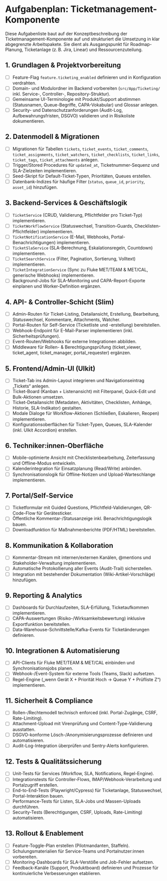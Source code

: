 # Aufgabenplan: Ticketmanagement-Komponente

Diese Aufgabenliste baut auf der Konzeptbeschreibung der Ticketmanagement-Komponente auf und strukturiert die Umsetzung in klar abgegrenzte Arbeitspakete. Sie dient als Ausgangspunkt für Roadmap-Planung, Ticketanlage (z. B. Jira, Linear) und Ressourcenzuteilung.

## 1. Grundlagen & Projektvorbereitung

- [ ] Feature-Flag `feature.ticketing_enabled` definieren und in Konfiguration verdrahten.
- [ ] Domain- und Modulordner im Backend vorbereiten (`src/App/Ticketing/` inkl. Service-, Controller-, Repository-Struktur).
- [ ] Gemeinsame UI-Terminologie mit Produkt/Support abstimmen (Statusnamen, Queue-Begriffe, CAPA-Vokabular) und Glossar anlegen.
- [ ] Security- und Datenschutzanforderungen (Audit-Log, Aufbewahrungsfristen, DSGVO) validieren und in Risikoliste dokumentieren.

## 2. Datenmodell & Migrationen

- [ ] Migrationen für Tabellen `tickets`, `ticket_events`, `ticket_comments`, `ticket_assignments`, `ticket_watchers`, `ticket_checklists`, `ticket_links`, `ticket_tags`, `ticket_attachments` anlegen.
- [ ] Trigger/Stored Procedures für `updated_at`, Ticketnummer-Sequenz und SLA-Zielzeiten implementieren.
- [ ] Seed-Skript für Default-Ticket-Typen, Prioritäten, Queues erstellen.
- [ ] Datenbank-Indizes für häufige Filter (`status`, `queue_id`, `priority`, `asset_id`) hinzufügen.

## 3. Backend-Services & Geschäftslogik

- [ ] `TicketService` (CRUD, Validierung, Pflichtfelder pro Ticket-Typ) implementieren.
- [ ] `TicketWorkflowService` (Statuswechsel, Transition-Guards, Checklisten-Pflichtfelder) implementieren.
- [ ] `TicketNotificationService` (E-Mail, Webhooks, Portal-Benachrichtigungen) implementieren.
- [ ] `TicketSlaService` (SLA-Berechnung, Eskalationsregeln, Countdown) implementieren.
- [ ] `TicketSearchService` (Filter, Pagination, Sortierung, Volltext) implementieren.
- [ ] `TicketIntegrationService` (Sync zu Fluke MET/TEAM & MET/CAL, generische Webhooks) implementieren.
- [ ] Background-Jobs für SLA-Monitoring und CAPA-Report-Exporte einplanen und Worker-Definition ergänzen.

## 4. API- & Controller-Schicht (Slim)

- [ ] Admin-Routen für Ticket-Listing, Detailansicht, Erstellung, Bearbeitung, Statuswechsel, Kommentare, Attachments, Watcher.
- [ ] Portal-Routen für Self-Service (Ticketliste und -erstellung) bereitstellen.
- [ ] Webhook-Endpoint für E-Mail-Parser implementieren (inkl. Sicherheitsprüfungen).
- [ ] Event-Routen/Webhooks für externe Integrationen abbilden.
- [ ] Middleware für Rollen- & Berechtigungsprüfung (ticket_viewer, ticket_agent, ticket_manager, portal_requester) ergänzen.

## 5. Frontend/Admin-UI (UIkit)

- [ ] Ticket-Tab ins Admin-Layout integrieren und Navigationseintrag „Tickets“ anlegen.
- [ ] Ticket-Board (Kanban + Listenansicht) mit Filterpanel, Quick-Edit und Bulk-Aktionen umsetzen.
- [ ] Ticket-Detailansicht (Metadaten, Aktivitäten, Checklisten, Anhänge, Historie, SLA-Indikator) gestalten.
- [ ] Modale Dialoge für Workflow-Aktionen (Schließen, Eskalieren, Reopen) implementieren.
- [ ] Konfigurationsoberflächen für Ticket-Typen, Queues, SLA-Kalender (inkl. UIkit Accordion) erstellen.

## 6. Techniker:innen-Oberfläche

- [ ] Mobile-optimierte Ansicht mit Checklistenbearbeitung, Zeiterfassung und Offline-Modus entwickeln.
- [ ] Kalenderintegration für Einsatzplanung (Read/Write) anbinden.
- [ ] Synchronisationslogik für Offline-Notizen und Upload-Warteschlange implementieren.

## 7. Portal/Self-Service

- [ ] Ticketformular mit Guided Questions, Pflichtfeld-Validierungen, QR-Code-Flow für Gerätesticker.
- [ ] Öffentliche Kommentar-/Statusanzeige inkl. Benachrichtigungslogik bauen.
- [ ] Downloadfunktion für Maßnahmenberichte (PDF/HTML) bereitstellen.

## 8. Kommunikation & Kollaboration

- [ ] Kommentar-Stream mit internen/externen Kanälen, @mentions und Stakeholder-Verwaltung implementieren.
- [ ] Automatische Protokollierung aller Events (Audit-Trail) sicherstellen.
- [ ] Integration mit bestehender Dokumentation (Wiki-Artikel-Vorschläge) hinzufügen.

## 9. Reporting & Analytics

- [ ] Dashboards für Durchlaufzeiten, SLA-Erfüllung, Ticketaufkommen implementieren.
- [ ] CAPA-Auswertungen (Risiko-/Wirksamkeitsbewertung) inklusive Exportfunktion bereitstellen.
- [ ] Data-Warehouse-Schnittstelle/Kafka-Events für Ticketänderungen definieren.

## 10. Integrationen & Automatisierung

- [ ] API-Clients für Fluke MET/TEAM & MET/CAL einbinden und Synchronisationsjobs planen.
- [ ] Webhook-/Event-System für externe Tools (Teams, Slack) aufsetzen.
- [ ] Regel-Engine („wenn Gerät X + Priorität Hoch → Queue Y + Prüfliste Z“) implementieren.

## 11. Sicherheit & Compliance

- [ ] Rollen-/Rechtemodell technisch enforced (inkl. Portal-Zugänge, CSRF, Rate-Limiting).
- [ ] Attachment-Upload mit Virenprüfung und Content-Type-Validierung ausstatten.
- [ ] DSGVO-konforme Lösch-/Anonymisierungsprozesse definieren und automatisieren.
- [ ] Audit-Log-Integration überprüfen und Sentry-Alerts konfigurieren.

## 12. Tests & Qualitätssicherung

- [ ] Unit-Tests für Services (Workflow, SLA, Notifications, Regel-Engine).
- [ ] Integrationstests für Controller-Flows, IMAP/Webhook-Verarbeitung und Portalzugriff erstellen.
- [ ] End-to-End-Tests (Playwright/Cypress) für Ticketanlage, Statuswechsel, Portal-Interaktion bauen.
- [ ] Performance-Tests für Listen, SLA-Jobs und Massen-Uploads durchführen.
- [ ] Security-Tests (Berechtigungen, CSRF, Uploads, Rate-Limiting) automatisieren.

## 13. Rollout & Enablement

- [ ] Feature-Toggle-Plan erstellen (Pilotmandanten, Staffeln). 
- [ ] Schulungsmaterialien für Service-Teams und Portalnutzer:innen vorbereiten.
- [ ] Monitoring-Dashboards für SLA-Verstöße und Job-Fehler aufsetzen.
- [ ] Feedback-Kanäle (Support, Produktboard) definieren und Prozesse für kontinuierliche Verbesserungen etablieren.
